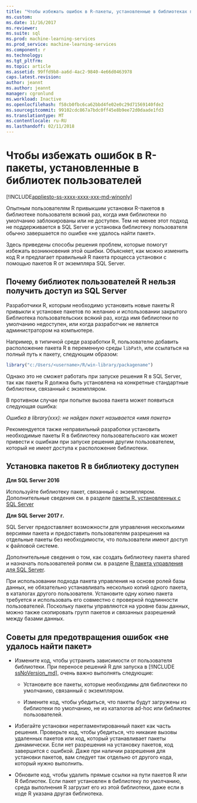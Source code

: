 ```yaml
---
title: "Чтобы избежать ошибок в R-пакеты, установленные в библиотеках пользователя | Документы Microsoft"
ms.custom: 
ms.date: 11/16/2017
ms.reviewer: 
ms.suite: sql
ms.prod: machine-learning-services
ms.prod_service: machine-learning-services
ms.component: r
ms.technology: 
ms.tgt_pltfrm: 
ms.topic: article
ms.assetid: 99ffd9b8-aa6d-4ac2-9840-4e66d0463978
caps.latest.revision: 
author: jeannt
ms.author: jeannt
manager: cgronlund
ms.workload: Inactive
ms.openlocfilehash: f58cb0fbc6ca62bbd4fe02e0c29d71569140fde2
ms.sourcegitcommit: 99102cdc867a7bdc0ff45e8b9ee72d0daade1fd3
ms.translationtype: MT
ms.contentlocale: ru-RU
ms.lasthandoff: 02/11/2018
---
```

# <a name="avoiding-errors-on-r-packages-installed-in-user-libraries"></a>Чтобы избежать ошибок в R-пакеты, установленные в библиотек пользователей
[!INCLUDE[appliesto-ss-xxxx-xxxx-xxx-md-winonly](../../includes/appliesto-ss-xxxx-xxxx-xxx-md-winonly.md)]

Опытным пользователям R привыкшим установки R-пакетов в библиотеке пользователя всякий раз, когда имя библиотеки по умолчанию заблокированы или не доступен. Тем не менее этот подход не поддерживается в SQL Server и установка библиотеку пользователя обычно завершается по ошибке «не удалось найти пакет».

Здесь приведены способы решения проблем, которые помогут избежать возникновения этой ошибки. Объясняет, как можно изменить код R и предлагает правильный R пакета процесса установки с помощью пакетов R от экземпляра SQL Server.

## <a name="why-r-user-libraries-cannot-be-accessed-from-sql-server"></a>Почему библиотек пользователей R нельзя получить доступ из SQL Server

Разработчики R, которым необходимо установить новые пакеты R привыкли к установке пакетов по желанию и использовании закрытого Библиотека пользовательских всякий раз, когда имя библиотеки по умолчанию недоступен, или когда разработчик не является администратором на компьютере.

Например, в типичной среде разработки R, пользователю добавить расположение пакета R в переменную среды `libPath`, или ссылаться на полный путь к пакету, следующим образом:

```R
library("c:/Users/<username>/R/win-library/packagename")
```

Однако это не сможет работать при запуске решения R в SQL Server, так как пакеты R должна быть установлена на конкретные стандартные библиотеки, связанный с экземпляром.

В противном случае при попытке вызова пакета может появиться следующая ошибка:

*Ошибка в library(xxx): не найден пакет называется «имя пакета»*

Рекомендуется также неправильный разработки установить необходимые пакеты R в библиотеку пользовательского как может привести к ошибкам при запуске решения другим пользователем, который не имеет доступа к расположение библиотеки.

## <a name="how-to-install-r-packages-to-an-accessible-library"></a>Установка пакетов R в библиотеку доступен

**Для SQL Server 2016**

Используйте библиотеку пакет, связанный с экземпляром. Дополнительные сведения см. в разделе [пакеты R, установленных с SQL Server](installing-and-managing-r-packages.md)

**Для SQL Server 2017 г.**

SQL Server предоставляет возможности для управления несколькими версиями пакета и предоставить пользователям разрешения на отдельные пакеты без необходимости, что пользователи имеют доступ к файловой системе.

Дополнительные сведения о том, как создать библиотеку пакета shared и назначать пользователей ролям см. в разделе [R пакета управления для SQL Server](r-package-management-for-sql-server-r-services.md).

При использовании подхода пакета управления на основе ролей базы данных, не обязательно устанавливать несколько копий одного пакета, в каталогах другого пользователя. Установите одну копию пакета требуется и использовать его совместно с проверкой подлинности пользователей. Поскольку пакеты управляются на уровне базы данных, можно также скопировать групп пакетов и связанных разрешений между базами данных.

## <a name="tips-for-avoiding-package-not-found-errors"></a>Советы для предотвращения ошибок «не удалось найти пакет»

+ Измените код, чтобы устранить зависимости от пользователя библиотеки. При переносе решений R для запуска в [!INCLUDE [ssNoVersion_md](..\..\includes\ssnoversion-md.md)], очень важно выполнять следующие:

    + Установите все пакеты, которые необходимы для библиотеки по умолчанию, связанный с экземпляром.

    + Измените код, чтобы убедиться, что пакеты будут загружены из библиотеки по умолчанию, не из каталогов ad-hoc или библиотек пользователей.

+ Избегайте установки нерегламентированный пакет как часть решения. Проверьте код, чтобы убедиться, что никакие вызовы удаленных пакетов или код, который устанавливает пакеты динамически. Если нет разрешения на установку пакетов, код завершится с ошибкой. Даже при наличии разрешения для установки пакетов, вам следует так отдельно от другого кода, который нужно выполнить.

+ Обновите код, чтобы удалить прямые ссылки на пути пакетов R или R библиотек. Если пакет установлен в библиотеку по умолчанию, среда выполнения R загрузит его из этой библиотеки, даже если в коде R указана другая библиотека.
